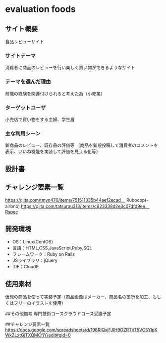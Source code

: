 # evaluation foods

## サイト概要
食品レビューサイト

### サイトテーマ
消費者に商品のレビューを行い楽しく買い物ができるようなサイト

### テーマを選んだ理由
前職の経験を関連付けられると考えた為（小売業）

### ターゲットユーザ
小売店で買い物をする主婦、学生層

### 主な利用シーン
新商品のレビュー、既存品の評価等
（商品を新規投稿して消費者のコメントを表示、いいね機能を実装して評価を見える化等）

## 設計書


## チャレンジ要素一覧
https://qiita.com/tmyn470/items/751511335b44aef2ecad　    Rubocop(-airbnb)
https://qiita.com/tatsurou313/items/c923338d2e3c07dfd9ee　Rspec

## 開発環境
- OS：Linux(CentOS)
- 言語：HTML,CSS,JavaScript,Ruby,SQL
- フレームワーク：Ruby on Rails
- JSライブラリ：jQuery
- IDE：Cloud9

## 使用素材
仮想の商品を使って実装予定（商品画像はメーカー、商品名の箇所を加工、もしくはフリーのイラストを使用）

##その他備考
専門技術コースクラウドコース受講予定

##チャレンジ要素一覧
https://docs.google.com/spreadsheets/d/198RIQxjFJIH9OZRTiiT5VC5YlpKWkZLxtGjTXQMCfiY/edit#gid=0